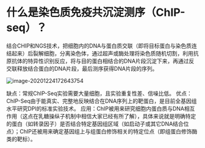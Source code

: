 # 什么是染色质免疫共沉淀测序（ChIP-seq）？

结合CHIP和NGS技术，把细胞内的DNA与蛋白质交联（即将目标蛋白与染色质连结起来）后裂解细胞，分离染色体，通过超声或酶处理将染色质随机切割，利用抗原抗体的特异性识别反应，将与目的蛋白相结合的DNA片段沉淀下来，再通过反交联释放结合蛋白的DNA片段，最后测序获得DNA片段的序列。

![image-20201224172643754](C:\Users\24495\AppData\Roaming\Typora\typora-user-images\image-20201224172643754.png)

缺点：常规ChIP-Seq实验需要大量细胞，且实验重复性差、信噪比低。
优点：ChIP-Seq由于能真实、完整地反映结合在DNA序列上的靶蛋白，是目前全基因组水平研究DPI的标准实验技术。
应用：ChIP被用来研究细胞内蛋白质与DNA相互作用（这点在乳糖操纵子机制中相信大家已经有所了解），具体来说就是明确特定的蛋白（如转录因子）是否结合特定基因组区域（如启动子或其它DNA结合位点）；ChIP还被用来确定基因组上与组蛋白修饰相关的特定位点（即组蛋白修饰酶类的靶标）。

